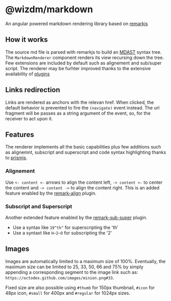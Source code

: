 @wizdm/markdown
===============

An angular powered markdown rendering library based on [remarkjs](https://github.com/remarkjs/remark)

## How it works

The source md file is parsed with remarkjs to build an [MDAST](https://github.com/syntax-tree/mdast) syntax tree. The `MarkdownRenderer` component renders its view recursing down the tree. Few extensions are included by default such as alignement and sub/super script. The renderer may be furhter improved thanks to the extensive availability of [plugins](https://github.com/remarkjs/remark/blob/master/doc/plugins.md)

## Links redirection

Links are rendered as anchors with the relevan href. When clicked, the default behavior is prevented to fire the `(navigate)` event instead. The url fragment will be passes as a string argument of the event, so, for the receiver to act upon it.

## Features
The renderer implements all the basic capabilities plus few additions such as alignemnt, subscript and superscript and code syntax highlighting thanks to [prismjs](https://github.com/PrismJS/prism).

### Alignement
Use `<- content <-` arrows to align the content left, `-> content <-` to center the content and `-> content ->` to align the content right. This is an added feature enabled by the [remark-align](https://github.com/zestedesavoir/zmarkdown/tree/master/packages/remark-align) plugin.

### Subscript and Superscript
Another extended feature enabled by the [remark-sub-super](https://github.com/zestedesavoir/zmarkdown/tree/master/packages/remark-sub-super) plugin.

- Use a syntax like `19^th^` for superscripting the 'th'
- Use a syntaxt like `H~2~O` for subscripting the '2'

## Images
Images are automatically limited to a maximum size of 100%. Eventually, the maximum size can be limited to 25, 33, 50, 66 and 75% by simply appending a corresponding segment to the image link such as: `https://octodex.github.com/images/minion.png#33`.

Fixed size are also possible using `#thumb` for 150px thumbnail, `#icon` for 48px icon, `#small` for 400px and `#regular` for 1024px sizes. 
